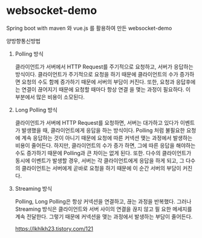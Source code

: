 # websocket-demo

Spring boot with maven 와 vue.js 를 활용하여 만든 websocket-demo 

양방향통신방법
1) Polling 방식 

	 클라이언트가 서버에서 HTTP Request를 주기적으로 요청하고, 서버가 응답하는 방식이다. 클라이언트가 주기적으로 요청을 하기 때문에 클라이언트의  	 수가 증가하면 요청의 수도 함께 증가하기 때문에 서버의 부담이 커진다. 또한, 요청과 응답후에는 연결이 끊어지기 때문에 요청할 때마다 항상 연결		을 맺는 과정이 필요하다. 이 부분에서 많은 비용이 소모된다.
	 
2) Long Polling 방식

	 클라이언트가 서버에 HTTP Request를 요청하면, 서버는 대가하고 있다가 이벤트가 발생했을 때, 클라이언트에게 응답을 하는 방식이다. Polling 처럼    불필요한 요청에 계속 응답하는 것이 아니기 때문에 요청에 따른 커넥션 맺는 과정에서 발생하는 비용이 줄어든다. 하지만, 클라이언트의 수가 증가    하면, 그에 따른 응답을 해야하는 수도 증가하기 때문에 Polling과 큰 차이는 없게 된다. 또한. 다수의 클라이언트가 동시에 이벤트가 발생할 경우, 
   서버는 각 클라이언트에게 응답을 하게 되고, 그 다수의 클라이언트는 서버에게 곧바로 요청을 하기 때문에 이 순간 서버의 부담이 커진다.

3) Streaming 방식

	 Polling, Long Polling은 항상 커넥션을 연결하고, 끊는 과정을 반복했다. 그러나 Streaming 방식은 클라이언트와 서버 사이의 연결을 끊지 않고 필  	 요한 메세지를 계속 전달한다. 그렇기 때문에 커넥션을 맺는 과정에서 발생하는 부담이 줄어든다.

	https://lkhlkh23.tistory.com/121 
